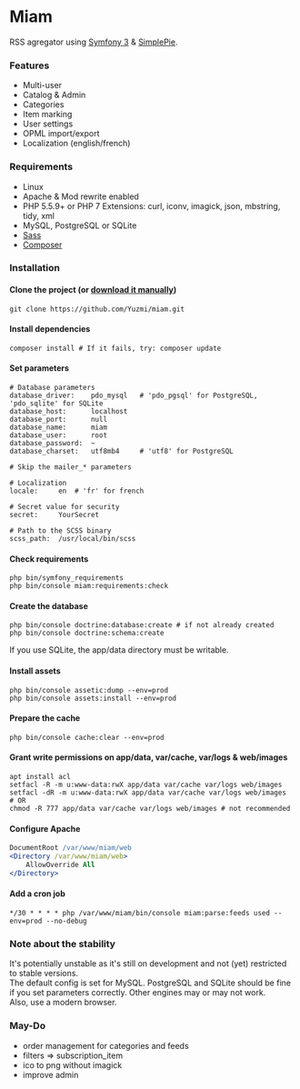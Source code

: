 # Miam

RSS agregator using [Symfony 3](https://symfony.com/) & [SimplePie](https://github.com/simplepie/simplepie).  

### Features

- Multi-user
- Catalog & Admin
- Categories
- Item marking
- User settings
- OPML import/export
- Localization (english/french)

### Requirements

- Linux
- Apache & Mod rewrite enabled
- PHP 5.5.9+ or PHP 7
Extensions: curl, iconv, imagick, json, mbstring, tidy, xml
- MySQL, PostgreSQL or SQLite
- [Sass](http://sass-lang.com/install)
- [Composer](https://getcomposer.org/download/)

### Installation

#### Clone the project (or [download it manually](https://github.com/Yuzmi/miam/archive/master.zip))

```shell
git clone https://github.com/Yuzmi/miam.git
```

#### Install dependencies

```shell
composer install # If it fails, try: composer update
```

#### Set parameters

```
# Database parameters
database_driver: 	pdo_mysql 	# 'pdo_pgsql' for PostgreSQL, 'pdo_sqlite' for SQLite  
database_host: 		localhost
database_port: 		null
database_name: 		miam
database_user: 		root
database_password: 	~
database_charset: 	utf8mb4 	# 'utf8' for PostgreSQL

# Skip the mailer_* parameters

# Localization
locale: 	en 	# 'fr' for french

# Secret value for security
secret: 	YourSecret

# Path to the SCSS binary
scss_path: 	/usr/local/bin/scss
```

#### Check requirements

```shell
php bin/symfony_requirements
php bin/console miam:requirements:check
```

#### Create the database

```shell
php bin/console doctrine:database:create # if not already created
php bin/console doctrine:schema:create
``` 
If you use SQLite, the app/data directory must be writable.

#### Install assets

```shell
php bin/console assetic:dump --env=prod
php bin/console assets:install --env=prod
```

#### Prepare the cache

```shell
php bin/console cache:clear --env=prod
```

#### Grant write permissions on app/data, var/cache, var/logs & web/images

```shell
apt install acl
setfacl -R -m u:www-data:rwX app/data var/cache var/logs web/images
setfacl -dR -m u:www-data:rwX app/data var/cache var/logs web/images
# OR
chmod -R 777 app/data var/cache var/logs web/images # not recommended
```

#### Configure Apache

```apache
DocumentRoot /var/www/miam/web
<Directory /var/www/miam/web>
	AllowOverride All
</Directory>
```

#### Add a cron job

```
*/30 * * * * php /var/www/miam/bin/console miam:parse:feeds used --env=prod --no-debug
```

### Note about the stability

It's potentially unstable as it's still on development and not (yet) restricted to stable versions.  
The default config is set for MySQL. PostgreSQL and SQLite should be fine if you set parameters correctly. Other engines may or may not work.  
Also, use a modern browser.  

### May-Do

- order management for categories and feeds
- filters => subscription_item
- ico to png without imagick
- improve admin